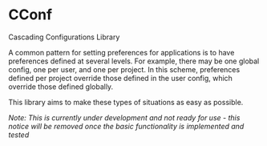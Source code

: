 CConf
=====

Cascading Configurations Library


A common pattern for setting preferences for applications is to have preferences defined at several levels.
For example, there may be one global config, one per user, and one per project.
In this scheme, preferences defined per project override those defined in the user config, which override those defined globally.

This library aims to make these types of situations as easy as possible.

*Note: This is currently under development and not ready for use -
this notice will be removed once the basic functionality is implemented and tested*

